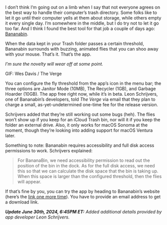 I don’t think I’m going out on a limb when I say that not everyone agrees on the best way to handle their computer’s trash directory. Some folks like to let it go until their computer yells at them about storage, while others empty it every single day. I’m somewhere in the middle, but I do try not to let it go too far. And I think I found the best tool for that job a couple of days ago: [Bananabin](https://bananabin.app/).

When the data kept in your Trash folder passes a certain threshold, Bananabin surrounds with buzzing, animated flies that you can shoo away with your mouse. That’s it. That’s the app.

*I’m sure the novelty will wear off at some point.*

GIF: Wes Davis / The Verge

You can configure the fly threshold from the app’s icon in the menu bar; the three options are Janitor Mode (10MB), The Recycler (1GB), and Garbage Hoarder (10GB). The app free right now, while it’s in beta. Leon Schrijvers, one of Bananabin’s developers, told *The Verge* via email that they plan to charge a small, as-yet-undetermined one-time fee for the release version.

Schrijvers added that they’re still working out some bugs (heh). The flies won’t show up if you keep for an iCloud Trash bin, nor will it if you keep the folder an external drive. Also, it only works for macOS Sonoma at the moment, though they’re looking into adding support for macOS Ventura later.

Something to note: Bananabin requires accessibility and full disk access permissions to work. Schrijvers explained:

> For BananaBin, we need accessibility permission to read out the position of the bin in the dock. As for the full disk access, we need this so that we can calculate the disk space that the bin is taking up. When this space is larger than the configured threshold, then the flies will appear.

If that’s fine by you, you can try the app by heading to Bananabin’s website (here’s the [link one more time](https://bananabin.app/)). You have to provide an email address to get a download link.

***Update June 30th, 2024, 6:45PM ET:** Added additional details provided by app developer Leon Schrijvers.*
